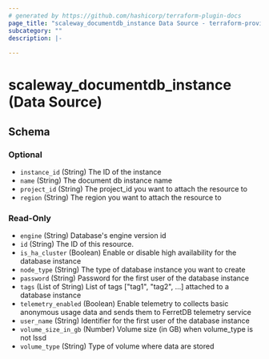 ```yaml
---
# generated by https://github.com/hashicorp/terraform-plugin-docs
page_title: "scaleway_documentdb_instance Data Source - terraform-provider-scaleway"
subcategory: ""
description: |-
  
---
```


# scaleway_documentdb_instance (Data Source)





<!-- schema generated by tfplugindocs -->
## Schema

### Optional

- `instance_id` (String) The ID of the instance
- `name` (String) The document db instance name
- `project_id` (String) The project_id you want to attach the resource to
- `region` (String) The region you want to attach the resource to

### Read-Only

- `engine` (String) Database's engine version id
- `id` (String) The ID of this resource.
- `is_ha_cluster` (Boolean) Enable or disable high availability for the database instance
- `node_type` (String) The type of database instance you want to create
- `password` (String) Password for the first user of the database instance
- `tags` (List of String) List of tags ["tag1", "tag2", ...] attached to a database instance
- `telemetry_enabled` (Boolean) Enable telemetry to collects basic anonymous usage data and sends them to FerretDB telemetry service
- `user_name` (String) Identifier for the first user of the database instance
- `volume_size_in_gb` (Number) Volume size (in GB) when volume_type is not lssd
- `volume_type` (String) Type of volume where data are stored
